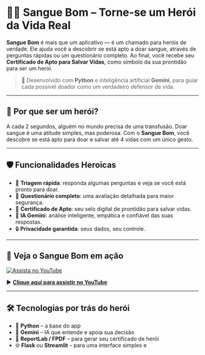 # 🦸‍♂️ Sangue Bom – Torne-se um Herói da Vida Real

**Sangue Bom** é mais que um aplicativo — é um chamado para heróis de verdade. Ele ajuda você a descobrir se está apto a doar sangue, através de perguntas rápidas ou um questionário completo. Ao final, você recebe seu **Certificado de Apto para Salvar Vidas**, como símbolo da sua prontidão para ser um herói.

> 🧬 Desenvolvido com **Python** e inteligência artificial **Gemini**, para guiar cada possível doador como um verdadeiro defensor da vida.

---

## 🦸 Por que ser um herói?

A cada 2 segundos, alguém no mundo precisa de uma transfusão. Doar sangue é uma atitude simples, mas poderosa. Com o **Sangue Bom**, você descobre se está apto para doar e salvar até 4 vidas com um único gesto.

---

## 🛡️ Funcionalidades Heroicas

- 🧭 **Triagem rápida**: responda algumas perguntas e veja se você está pronto para doar.
- 🧠 **Questionário completo**: uma avaliação detalhada para maior segurança.
- 📜 **Certificado de Apto**: seu selo digital de prontidão para salvar vidas.
- 🤖 **IA Gemini**: análise inteligente, empática e confiável das suas respostas.
- 🔒 **Privacidade garantida**: seus dados, seu controle.

---

## 🎥 Veja o Sangue Bom em ação

[![Assista no YouTube](https://img.youtube.com/vi/Z4gNiS05VnI/0.jpg)](https://youtu.be/Z4gNiS05VnI)

▶️ **[Clique aqui para assistir no YouTube](https://youtu.be/Z4gNiS05VnI)**

---

## 🛠️ Tecnologias por trás do herói

- 🐍 **Python** – a base do app
- 🧠 **Gemini** – IA que entende e apoia sua decisão
- 📄 **ReportLab / FPDF** – para gerar seu certificado de herói
- 🌐 **Flask** ou **Streamlit** – para uma interface simples e
